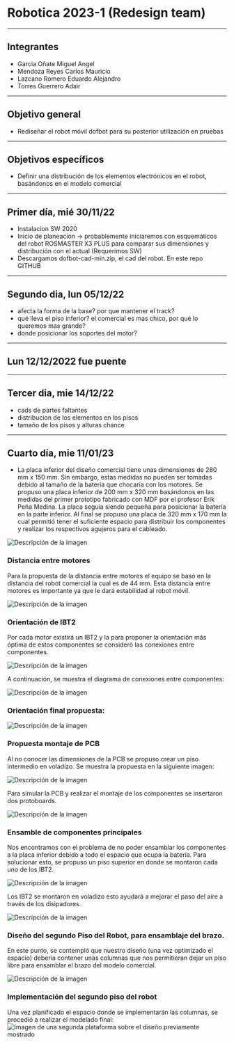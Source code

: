 # Robotica 2023-1 **(Redesign team)**
---
## Integrantes
 - Garcia Oñate Miguel Angel
 - Mendoza Reyes Carlos Mauricio
 - Lazcano Romero Eduardo Alejandro
 - Torres Guerrero Adair
 ---
## Objetivo general
- Rediseñar el robot móvil dofbot para su posterior utilización en pruebas
---
## Objetivos específicos
- Definir una distribución de los elementos electrónicos en el robot, basándonos en el
modelo comercial
---
## Primer día, mié 30/11/22
- Instalacion SW 2020
- Inicio de planeación → probablemente iniciaremos con esquemáticos del robot
ROSMASTER X3 PLUS para comparar sus dimensiones y distribución con el actual
(Requerimos SW)
- Descargamos dofbot-cad-min.zip, el cad del robot. En este repo GITHUB
---
## Segundo dia, lun 05/12/22
- afecta la forma de la base? por que mantener el track?
- qué lleva el piso inferior? el comercial es mas chico, por qué lo queremos mas
grande?
- donde posicionar los soportes del motor?
---
## Lun 12/12/2022 fue puente
---
## Tercer dia, mie 14/12/22
- cads de partes faltantes
- distribucion de los elementos en los pisos
- tamaño de los pisos y alturas chance
---


## Cuarto día, mie 11/01/23
- La placa inferior del diseño comercial tiene unas dimensiones de 280 mm x 150 mm. Sin embargo, estas medidas no pueden ser tomadas debido al tamaño de la batería que chocaría con los motores.
Se propuso una placa inferior de 200 mm x 320 mm basándonos en las medidas del primer prototipo fabricado con MDF por el profesor Erik Peña Medina. La placa seguía siendo pequeña para posicionar la batería en la parte inferior.
Al final se propuso una placa de 320 mm x 170 mm la cual permitió tener el suficiente espacio para distribuir los componentes y realizar los respectivos agujeros para el cableado.

![Descripción de la imagen](/images/quince.png)

### Distancia entre motores
Para la propuesta de la distancia entre motores el equipo se basó en la distancia del robot comercial la cual es de 44 mm. Esta distancia entre motores es importante ya que le dará estabilidad al robot móvil.

![Descripción de la imagen](/images/uno.jpg)

### Orientación de IBT2
Por cada motor existirá un IBT2 y la para proponer la orientación más óptima de estos componentes se consideró las conexiones entre componentes.

![Descripción de la imagen](/images/tres.jpg)

A continuación, se muestra el diagrama de conexiones entre componentes:

![Descripción de la imagen](/images/dos.jpg)

### Orientación final propuesta:

![Descripción de la imagen](/images/dieciseis.png)

### Propuesta montaje de PCB
Al no conocer las dimensiones de la PCB se propuso crear un piso intermedio en voladizo. Se muestra la propuesta en la siguiente imagen:
 
![Descripción de la imagen](/images/seis.jpg)

 
Para simular la PCB y realizar el montaje de los componentes se insertaron dos protoboards.

![Descripción de la imagen](/images/Protoboard.jpg)


### Ensamble de componentes principales
Nos encontramos con el problema de no poder ensamblar los componentes a la placa inferior debido a todo el espacio que ocupa la batería. Para solucionar esto, se propuso un piso superior en donde se montaron cada uno de los IBT2. 

![Descripción de la imagen](/images/once.jpg)

Los IBT2 se montaron en voladizo esto ayudará a mejorar el paso del aire a través de los disipadores.

![Descripción de la imagen](/images/trece.jpg)

### Diseño del segundo Piso del Robot, para ensamblaje del brazo.
En este punto, se contempló que nuestro diseño (una vez optimizado el espacio) debería contener unas columnas que nos permitieran dejar un piso libre
para ensamblar el brazo del modelo comercial.

![Descripción de la imagen](/images/Garra.jpg)

### Implementación del segundo piso del robot
Una vez planificado el espacio donde se implementarán las columnas, se procedió a realizar el modelado final:
![Imagen de una segunda plataforma sobre el diseño previamente mostrado](/images/Segundo_piso.jpg)

